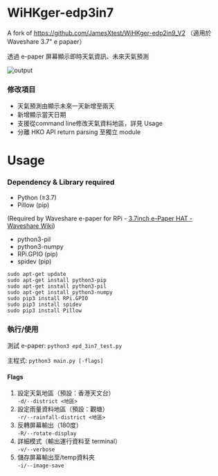 # WiHKger-edp3in7 

A fork of https://github.com/JamesXtest/WiHKger-edp2in9_V2 （適用於 Waveshare 3.7" e papaer）

透過 e-paper 屏幕顯示即時天氣資訊、未來天氣預測

![output](https://user-images.githubusercontent.com/71750702/156729070-ffcb76b7-8e9e-4fca-8dd1-915b5f5f45ae.jpg)

### 修改項目
- 天氣預測由顯示未來一天新增至兩天
- 新增顯示當天日期
- 支援從command line修改天氣資料地區，詳見 Usage
- 分離 HKO API return parsing 至獨立 module

# Usage
### Dependency & Library required
- Python (≥3.7)
- Pillow (pip)

(Required by Waveshare e-paper for RPi - [3.7inch e-Paper HAT - Waveshare Wiki](https://www.waveshare.com/wiki/3.7inch_e-Paper_HAT))<br>
- python3-pil
- python3-numpy
- RPi.GPIO (pip)
- spidev (pip)
```
sudo apt-get update
sudo apt-get install python3-pip
sudo apt-get install python3-pil
sudo apt-get install python3-numpy
sudo pip3 install RPi.GPIO
sudo pip3 install spidev
sudo pip3 install Pillow
```
### 執行/使用
測試 e-paper: ```python3 epd_3in7_test.py```<br>

主程式: ```python3 main.py [-flags]```<br>


#### Flags
  1. 設定天氣地區（預設：香港天文台）<br>
      ```-d/--district <地區>```
  3. 設定雨量資料地區（預設：觀塘）<br>
      ```-r/--rainfall-district <地區>```
  5. 反轉屏幕輸出（180度）<br>
      ```-R/--rotate-display```
  7. 詳細模式（輸出運行資料至 terminal）<br>
      ```-v/--verbose```
  9. 儲存屏幕輸出至/temp資料夾<br>
      ```-i/--image-save```
